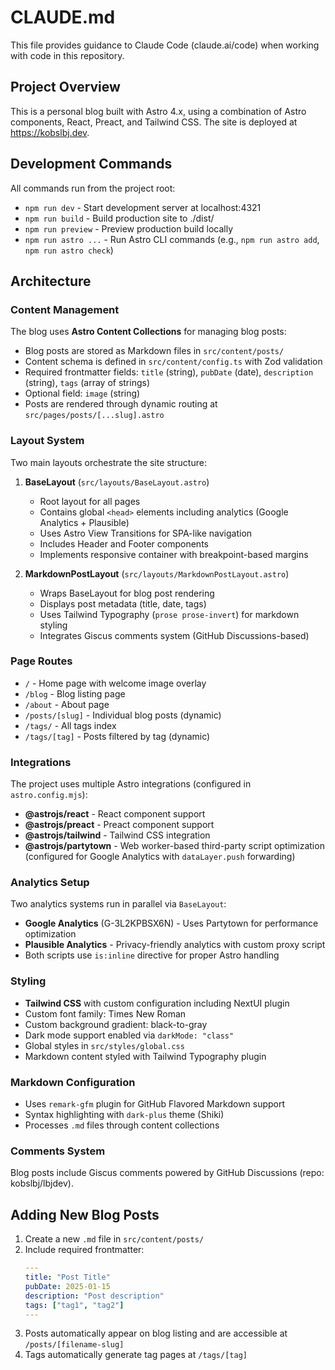 # CLAUDE.md

This file provides guidance to Claude Code (claude.ai/code) when working with code in this repository.

## Project Overview

This is a personal blog built with Astro 4.x, using a combination of Astro components, React, Preact, and Tailwind CSS. The site is deployed at https://kobslbj.dev.

## Development Commands

All commands run from the project root:

- `npm run dev` - Start development server at localhost:4321
- `npm run build` - Build production site to ./dist/
- `npm run preview` - Preview production build locally
- `npm run astro ...` - Run Astro CLI commands (e.g., `npm run astro add`, `npm run astro check`)

## Architecture

### Content Management

The blog uses **Astro Content Collections** for managing blog posts:

- Blog posts are stored as Markdown files in `src/content/posts/`
- Content schema is defined in `src/content/config.ts` with Zod validation
- Required frontmatter fields: `title` (string), `pubDate` (date), `description` (string), `tags` (array of strings)
- Optional field: `image` (string)
- Posts are rendered through dynamic routing at `src/pages/posts/[...slug].astro`

### Layout System

Two main layouts orchestrate the site structure:

1. **BaseLayout** (`src/layouts/BaseLayout.astro`)
   - Root layout for all pages
   - Contains global `<head>` elements including analytics (Google Analytics + Plausible)
   - Uses Astro View Transitions for SPA-like navigation
   - Includes Header and Footer components
   - Implements responsive container with breakpoint-based margins

2. **MarkdownPostLayout** (`src/layouts/MarkdownPostLayout.astro`)
   - Wraps BaseLayout for blog post rendering
   - Displays post metadata (title, date, tags)
   - Uses Tailwind Typography (`prose prose-invert`) for markdown styling
   - Integrates Giscus comments system (GitHub Discussions-based)

### Page Routes

- `/` - Home page with welcome image overlay
- `/blog` - Blog listing page
- `/about` - About page
- `/posts/[slug]` - Individual blog posts (dynamic)
- `/tags/` - All tags index
- `/tags/[tag]` - Posts filtered by tag (dynamic)

### Integrations

The project uses multiple Astro integrations (configured in `astro.config.mjs`):

- **@astrojs/react** - React component support
- **@astrojs/preact** - Preact component support
- **@astrojs/tailwind** - Tailwind CSS integration
- **@astrojs/partytown** - Web worker-based third-party script optimization (configured for Google Analytics with `dataLayer.push` forwarding)

### Analytics Setup

Two analytics systems run in parallel via `BaseLayout`:

- **Google Analytics** (G-3L2KPBSX6N) - Uses Partytown for performance optimization
- **Plausible Analytics** - Privacy-friendly analytics with custom proxy script
- Both scripts use `is:inline` directive for proper Astro handling

### Styling

- **Tailwind CSS** with custom configuration including NextUI plugin
- Custom font family: Times New Roman
- Custom background gradient: black-to-gray
- Dark mode support enabled via `darkMode: "class"`
- Global styles in `src/styles/global.css`
- Markdown content styled with Tailwind Typography plugin

### Markdown Configuration

- Uses `remark-gfm` plugin for GitHub Flavored Markdown support
- Syntax highlighting with `dark-plus` theme (Shiki)
- Processes `.md` files through content collections

### Comments System

Blog posts include Giscus comments powered by GitHub Discussions (repo: kobslbj/lbjdev).

## Adding New Blog Posts

1. Create a new `.md` file in `src/content/posts/`
2. Include required frontmatter:
   ```yaml
   ---
   title: "Post Title"
   pubDate: 2025-01-15
   description: "Post description"
   tags: ["tag1", "tag2"]
   ---
   ```
3. Posts automatically appear on blog listing and are accessible at `/posts/[filename-slug]`
4. Tags automatically generate tag pages at `/tags/[tag]`
